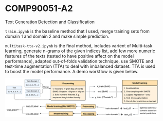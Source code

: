 # COMP90051-A2
Text Generation Detection and Classification

`train.ipynb` is the baseline method that I used, merge training sets from domain 1 and domain 2 and make simple prediction.

`multitask-tta-v2.ipynb` is the final method, includes varient of Multi-task learning, generate n-grams of the given indices list,
add few more numeric features of the texts (tested to have positive affect on the model performance), adapted out-of-folds 
validation technique, use SMOTE and test-time augmentation (TTA) to deal with imbalanced dataset. TTA is used to boost the model
performance. A demo workflow is given below.

![Workflow Diagram](pipeline.jpg)
